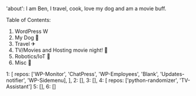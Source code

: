 'about': 
I am Ben, I travel, cook, love my dog and am a movie buff.

Table of Contents:
1. WordPress W
2. My Dog 🐶
3. Travel ✈
4. TV/Movies and Hosting movie night! 🎥
5. Robotics/IoT 🤖
6. Misc 💾

1: [
    repos: ['WP-Monitor', 'ChatPress', 'WP-Employees', 'Blank', 'Updates-notifier', 'WP-Sidemenu],
   ],
2: [],
3: [],
4: [
    repos: ['python-randomizer', 'TV-Assistant']
5: [], 
6: []
